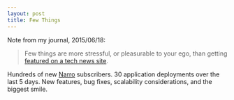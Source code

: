 ```yaml
---
layout: post
title: Few Things
---
```


Note from my journal, 2015/06/18:

> Few things are more stressful, or pleasurable to your ego, than getting [featured on a tech news site](http://www.producthunt.com/tech/narro).

Hundreds of new [Narro](http://narro.co) subscribers. 30 application deployments over the last 5 days. New features, bug fixes, scalability considerations, and the biggest smile.